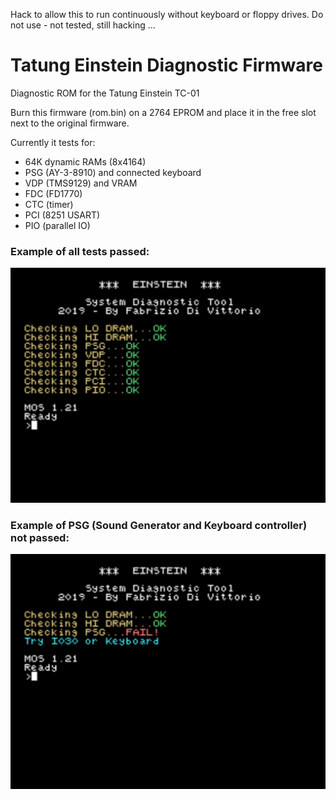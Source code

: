 Hack to allow this to run continuously without keyboard or floppy drives.
Do not use - not tested, still hacking ...

# Tatung Einstein Diagnostic Firmware
Diagnostic ROM for the Tatung Einstein TC-01


Burn this firmware (rom.bin) on a 2764 EPROM and place it in the free slot next to the original firmware.

Currently it tests for:
  * 64K dynamic RAMs (8x4164)
  * PSG (AY-3-8910) and connected keyboard
  * VDP (TMS9129) and VRAM
  * FDC (FD1770)
  * CTC (timer)
  * PCI (8251 USART)
  * PIO (parallel IO)
     


### Example of all tests passed:
![GitHub Logo](/images/img1.png)


### Example of PSG (Sound Generator and Keyboard controller) not passed:
![GitHub Logo](/images/img2.png)
